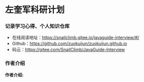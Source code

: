 # 左奎军科研计划

### 记录学习心得、个人知识仓库

- 在线阅读地址：https://snailclimb.gitee.io/javaguide-interview/#/
- Github：https://github.com/zuokuijun/zuokuijun.github.io
- 码云：https://gitee.com/SnailClimb/JavaGuide-Interview

### 作者介绍

**作者介绍:**  